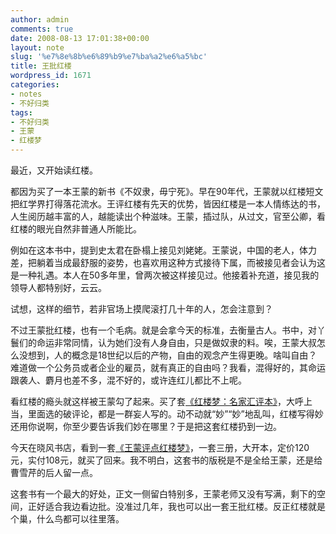 ```yaml
---
author: admin
comments: true
date: 2008-08-13 17:01:38+00:00
layout: note
slug: '%e7%8e%8b%e6%89%b9%e7%ba%a2%e6%a5%bc'
title: 王批红楼
wordpress_id: 1671
categories:
- notes
- 不好归类
tags:
- 不好归类
- 王蒙
- 红楼梦
---
```


最近，又开始读红楼。

都因为买了一本王蒙的新书《不奴隶，毋宁死》。早在90年代，王蒙就以红楼短文把红学界打得落花流水。王评红楼有先天的优势，皆因红楼是一本人情练达的书，人生阅历越丰富的人，越能读出个种滋味。王蒙，插过队，从过文，官至公卿，看红楼的眼光自然非普通人所能比。

例如在这本书中，提到史太君在卧榻上接见刘姥姥。王蒙说，中国的老人，体力差，把躺着当成最舒服的姿势，也喜欢用这种方式接待下属，而被接见者会认为这是一种礼遇。本人在50多年里，曾两次被这样接见过。他接着补充道，接见我的领导人都特别好，云云。

试想，这样的细节，若非官场上摸爬滚打几十年的人，怎会注意到？

不过王蒙批红楼，也有一个毛病。就是会拿今天的标准，去衡量古人。书中，对丫鬟们的命运非常同情，认为她们没有人身自由，只是做奴隶的料。唉，王蒙大叔怎么没想到，人的概念是18世纪以后的产物，自由的观念产生得更晚。啥叫自由？难道做一个公务员或者企业的雇员，就有真正的自由吗？我看，混得好的，其命运跟袭人、麝月也差不多，混不好的，或许连红儿都比不上呢。

看红楼的瘾头就这样被王蒙勾了起来。买了套[《红楼梦：名家汇评本》](http://product.dangdang.com/product.aspx?product_id=20260524)，大呼上当，里面选的破评论，都是一群妄人写的。动不动就“妙”“妙”地乱叫，红楼写得妙还用你说啊，你至少要告诉我们妙在哪里？于是把这套红楼扔到一边。

今天在晓风书店，看到一套[《王蒙评点红楼梦》](http://product.dangdang.com/product.aspx?product_id=9055364)，一套三册，大开本，定价120元，实付108元，就买了回来。我不明白，这套书的版税是不是全给王蒙，还是给曹雪芹的后人留一点。

这套书有一个最大的好处，正文一侧留白特别多，王蒙老师又没有写满，剩下的空间，正好适合我边看边批。没准过几年，我也可以出一套王批红楼。反正红楼就是个巢，什么鸟都可以往里落。
